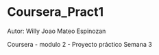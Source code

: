 # Coursera_Pract1
Autor: Willy Joao Mateo Espinozan

Coursera - modulo 2 - Proyecto práctico Semana 3
